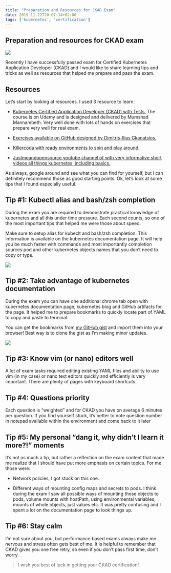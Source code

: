 ```yaml
---
title: "Preparation and Resources for CKAD Exam"
date: 2019-11-22T20:07:14+02:00
tags: ['kubernetes', 'certification']
---
```


## Preparation and resources for CKAD exam

![](https://cdn-images-1.medium.com/max/5402/1*SAm8bL78n0uQl8DCbKipmA.png)

Recently I have successfully passed exam for Certified Kubernetes Application Developer (CKAD) and I would like to share learning tips and tricks as well as resources that helped me prepare and pass the exam.

<!--truncate-->

## Resources

Let’s start by looking at resources. I used 3 resource to learn:

* ‍[Kubernetes Certified Application Developer (CKAD) with Tests.](https://www.udemy.com/course/certified-kubernetes-application-developer/) The course is on Udemy and is designed and delivered by Mumshad Mannambeth. Very well done with lots of hands on exercises that prepare very well for real exam.[‍](https://github.com/lucassha/CKAD-resources)

* [Exercises available on GitHub designed by Dimitris-Ilias Gkanatsios.](https://github.com/lucassha/CKAD-resources)

* [Killercoda with ready environments to spin and play around.](https://killercoda.com/kubernetes)

* [Justmeandopensource youtube channel of with very informative short videos all things kubernetes, including basics.](https://www.youtube.com/user/wenkatn/videos)

As always, google around and see what you can find for yourself, but I can definitely recommend those as good starting points. Ok, let’s look at some tips that I found especially useful.

## Tip #1: Kubectl alias and bash/zsh completion

During the exam you are required to demonstrate practical knowledge of kubernetes and all this under time pressure. Each second counts, so one of the most important tips that helped me were those about speed.

Make sure to setup alias for kubeclt and bash/zsh completion. This information is available on the kubernetes documentation page. It will help you be much faster with commands and most importantly completion sources pod and other kubernetes objects names that you don’t need to copy or type.

![](https://cdn-images-1.medium.com/max/2696/0*TyA2kZdqmXMSi99P.png)

## Tip #2: Take advantage of kubernetes documentation

During the exam you can have one additional chrome tab open with kubernetes documentation page, kubernetes blog and GitHub artifacts for the page. It helped me to prepare bookmarks to quickly locate part of YAML to copy and paste to terminal.

You can get the bookmarks from [my GitHub gist](https://gist.github.com/Piotr1215/016ba7218a1a949574786fb9b92382c1) and import them into your browser! Best way is to clone the gist as I’m making minor updates.

![](https://cdn-images-1.medium.com/max/2000/0*jrubR1KKJHuN9i_z.png)

## Tip #3: Know vim (or nano) editors well

A lot of exam tasks required editing existing YAML files and ability to use vim (in my case) or nano text editors quickly and efficiently is very important. There are plenty of pages with keyboard shortcuts.

## ‍Tip #4: Questions priority

Each question is “weighted” and for CKAD you have on average 6 minutes per question. If you find yourself stuck, it’s better to note question number in notepad available within the environment and come back to it later

## ‍Tip #5: My personal “dang it, why didn’t I learn it more?!” moments

It’s not as much a tip, but rather a reflection on the exam content that made me realize that I should have put more emphasis on certain topics. For me those were:

* Network policies, I got stuck on this one.

* Different ways of mounting config maps and secrets to pods. I think during the exam I saw all possible ways of mounting those objects to pods, volume mounts with hostPath, using environmental variables, mounts of whole objects, just values etc. It was pretty confusing and I spent a lot on the documentation page to look things up.

## ‍Tip #6: Stay calm

I’m not sure about you, but performance based exams always make me nervous and stress often gets best of me. It is helpful to remember that CKAD gives you one free retry, so even if you don’t pass first time, don’t worry.
> ‍I wish you best of luck in getting your CKAD certification!

